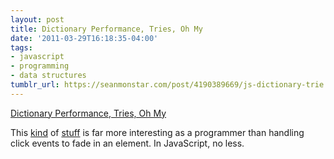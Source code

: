 ```yaml
---
layout: post
title: Dictionary Performance, Tries, Oh My
date: '2011-03-29T16:18:35-04:00'
tags:
- javascript
- programming
- data structures
tumblr_url: https://seanmonstar.com/post/4190389669/js-dictionary-trie
---
```

[Dictionary Performance, Tries, Oh My](http://ejohn.org/blog/revised-javascript-dictionary-search/)  

This [kind](http://ejohn.org/blog/dictionary-lookups-in-javascript/) of [stuff](http://ejohn.org/blog/javascript-trie-performance-analysis/) is far more interesting as a programmer than handling click events to fade in an element. In JavaScript, no less.

